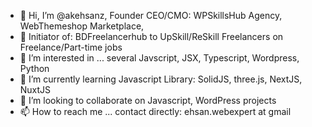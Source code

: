 - 👋 Hi, I’m @akehsanz, Founder CEO/CMO: WPSkillsHub Agency, WebThemeshop Marketplace,
- 👋 Initiator of: BDFreelancerhub to UpSkill/ReSkill Freelancers on Freelance/Part-time jobs
- 👀 I’m interested in ... several Javscript, JSX, Typescript, Wordpress, Python
- 🌱 I’m currently learning Javascript Library: SolidJS, three.js, NextJS, NuxtJS
- 💞️ I’m looking to collaborate on Javascript, WordPress projects
- 📫 How to reach me ... contact directly: ehsan.webexpert at gmail

<!---
akehsanz/akehsanz is a ✨ special ✨ repository because its `README.md` (this file) appears on your GitHub profile.
You can click the Preview link to take a look at your changes.
--->
